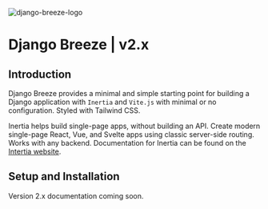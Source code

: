 ![django-breeze-logo](https://user-images.githubusercontent.com/60859741/233969758-939d1091-f04c-4625-8e2a-23697bca58d8.jpg)

# Django Breeze | v2.x

## Introduction

Django Breeze provides a minimal and simple starting point for building a Django application with `Inertia` and `Vite.js` with minimal or no configuration. Styled with Tailwind CSS.

Inertia helps build single-page apps, without building an API. Create modern single-page React, Vue, and Svelte apps using classic server-side routing. Works with any backend. Documentation for Inertia can be found on the [Intertia website](https://inertiajs.com/).

## Setup and Installation

Version 2.x documentation coming soon.
